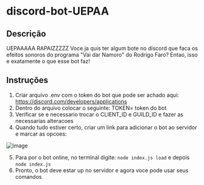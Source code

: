 # discord-bot-UEPAA

## Descrição

UEPAAAAA RAPAIZZZZZ
Voce ja quis ter algum bote no discord que faca os efeitos sonoros do programa "Vai dar Namoro" do Rodrigo Faro? Entao, isso e exatamente o que esse bot faz! 

## Instruções

1. Criar arquivo .env com o token do bot que pode ser achado aqui: https://discord.com/developers/applications
2. Dentro do arquivo colocar o seguinte: TOKEN= token do bot
3. Verificar se e necessario trocar o CLIENT_ID e GUILD_ID e fazer as necessarias alteracoes
4. Quando tudo estiver certo, criar um link para adicionar o bot ao servidor e marcar as opcoes:

![image](https://user-images.githubusercontent.com/61711023/177199918-d45f8fb0-04a4-4b53-8a65-9ee63bd8b675.png)

5. Para por o bot online, no terminal digite: ```node index.js load``` e depois ```node index.js```
6. Pronto, o bot deve estar up no servidor e agora voce pode usar seus comandos
